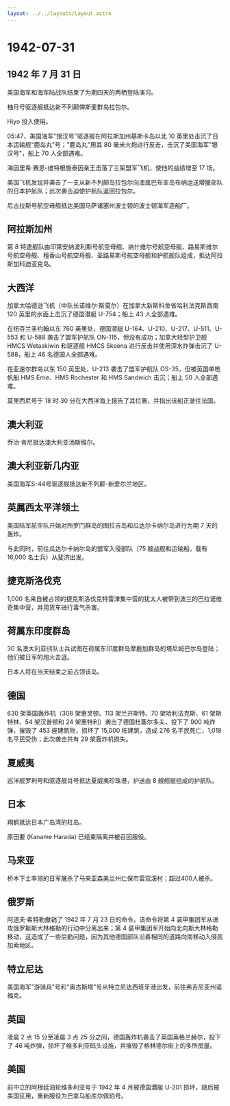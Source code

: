 ```yaml
---
layout: ../../layouts/Layout.astro
---
```


# 1942-07-31

## 1942 年 7 月 31 日

美国海军和海军陆战队结束了为期四天的两栖登陆演习。

柚月号驱逐舰抵达新不列颠俾斯麦群岛拉包尔。

Hiyo 投入使用。

05:47，美国海军"银汉号"驱逐舰在阿拉斯加州基斯卡岛以北 10
英里处击沉了日本运输舰"鹿岛丸"号；"鹿岛丸"用其 80
毫米火炮进行反击，击沉了美国海军"银汉号"，船上 70 人全部遇难。

海因里希·赛恩-维特根施泰因亲王击落了三架盟军飞机，使他的战绩增至 17 场。

美国飞机发现并袭击了一支从新不列颠岛拉包尔向澳属巴布亚岛布纳运送增援部队的日本护航队；此次袭击迫使护航队返回拉包尔。

尼古拉斯号航空母舰抵达美国马萨诸塞州波士顿的波士顿海军造船厂。

## 阿拉斯加州

第 8
特遣舰队由印第安纳波利斯号航空母舰、纳什维尔号航空母舰、路易斯维尔号航空母舰、檀香山号航空母舰、圣路易斯号航空母舰和护航舰队组成，抵达阿拉斯加科迪亚克岛。

## 大西洋

加拿大哈德逊飞机（中队长诺维尔·斯莫尔）在加拿大新斯科舍省哈利法克斯西南
120 英里的水面上击沉了德国潜艇 U-754；船上 43 人全部遇难。

在纽芬兰圣约翰以东 760 英里处，德国潜艇
U-164、U-210、U-217、U-511、U-553 和 U-588 袭击了盟军护航队
ON-115，但没有成功；加拿大轻型护卫舰 HMCS Wetaskiwin 和驱逐舰 HMCS
Skeena 进行反击并使用深水炸弹击沉了 U-588，船上 46 名德国人全部遇难。

在亚速尔群岛以东 150 英里处，U-213 袭击了盟军护航队
OS-35，但被英国单桅帆船 HMS Erne、HMS Rochester 和 HMS Sandwich
击沉；船上 50 人全部遇难。

莫里西尼号于 18 时 30 分在大西洋海上报告了其位置，并指出该船正驶往法国。

## 澳大利亚

乔治·肯尼抵达澳大利亚汤斯维尔。

## 澳大利亚新几内亚

美国海军S-44号驱逐舰抵达新不列颠-新爱尔兰地区。

## 英属西太平洋领土

美国陆军航空队开始对所罗门群岛的图拉吉岛和瓜达尔卡纳尔岛进行为期 7
天的轰炸。

与此同时，前往瓜达尔卡纳尔岛的盟军入侵部队（75 艘战舰和运输船，载有
16,000 名士兵）从斐济出发。

## 捷克斯洛伐克

1,000
名来自被占领的捷克斯洛伐克特雷津集中营的犹太人被带到波兰的巴拉诺维奇集中营，并用货车进行毒气杀害。

## 荷属东印度群岛

30
名澳大利亚鸻队士兵试图在荷属东印度群岛摩鹿加群岛的塔尼姆巴尔岛登陆；他们被日军的炮火击退。

日本人将在当天结束之前占领该岛。

## 德国

630 架英国轰炸机（308 架惠灵顿、113 架兰开斯特、70 架哈利法克斯、61
架斯特林、54 架汉普顿和 24 架惠特利）袭击了德国杜塞尔多夫，投下了 900
吨炸弹，摧毁了 453 座建筑物，损坏了 15,000 栋建筑，造成 276
名平民死亡，1,018 名平民受伤；此次袭击共有 29 架轰炸机损失。

## 夏威夷

巡洋舰罗利号和驱逐舰肖号抵达夏威夷珍珠港，护送由 8 艘舰艇组成的护航队。

## 日本

翔鹤抵达日本广岛湾的柱岛。

原田要 (Kaname Harada) 已结束隔离并被召回服役。

## 马来亚

桥本下士率领的日军屠杀了马来亚森美兰州仁保市雷双溪村；超过400人被杀。

## 俄罗斯

阿道夫·希特勒撤销了 1942 年 7 月 23 日的命令，该命令将第 4
装甲集团军从进攻俄罗斯斯大林格勒的行动中分离出来；第 4
装甲集团军开始向北向斯大林格勒移动，这造成了一些后勤问题，因为其他德国部队沿着相同的道路向南移动入侵高加索地区。

## 特立尼达

美国海军"游骑兵"号和"奥古斯塔"号从特立尼达西班牙港出发，前往弗吉尼亚州诺福克。

## 英国

凌晨 2 点 15 分至凌晨 3 点 25
分之间，德国轰炸机袭击了英国英格兰赫尔，投下了 46
吨炸弹，损坏了维多利亚码头设施，并摧毁了格林德尔街上的多所房屋。

## 美国

前中立的阿根廷油轮维多利亚号于 1942 年 4 月被德国潜艇 U-201
损坏，随后被美国征用，重新服役为巴拿马船库尔佩珀号。